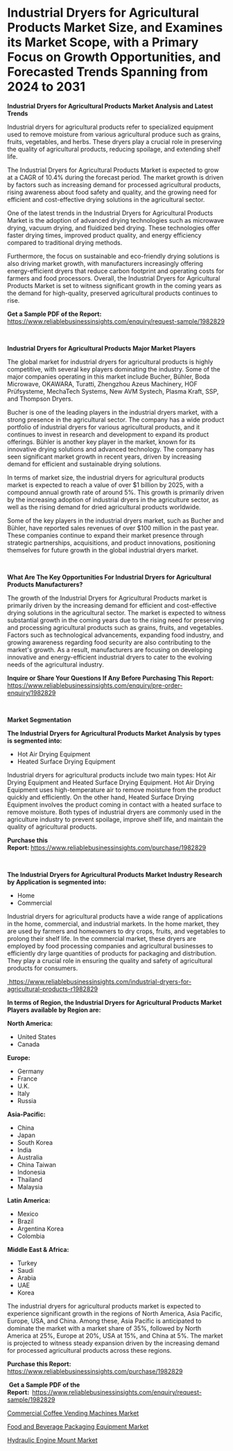 <p><h1>Industrial Dryers for Agricultural Products Market Size, and Examines its Market Scope, with a Primary Focus on Growth Opportunities, and Forecasted Trends Spanning from 2024 to 2031</h1></p><p><strong>Industrial Dryers for Agricultural Products Market Analysis and Latest Trends</strong></p>
<p><p>Industrial dryers for agricultural products refer to specialized equipment used to remove moisture from various agricultural produce such as grains, fruits, vegetables, and herbs. These dryers play a crucial role in preserving the quality of agricultural products, reducing spoilage, and extending shelf life.</p><p>The Industrial Dryers for Agricultural Products Market is expected to grow at a CAGR of 10.4% during the forecast period. The market growth is driven by factors such as increasing demand for processed agricultural products, rising awareness about food safety and quality, and the growing need for efficient and cost-effective drying solutions in the agricultural sector.</p><p>One of the latest trends in the Industrial Dryers for Agricultural Products Market is the adoption of advanced drying technologies such as microwave drying, vacuum drying, and fluidized bed drying. These technologies offer faster drying times, improved product quality, and energy efficiency compared to traditional drying methods.</p><p>Furthermore, the focus on sustainable and eco-friendly drying solutions is also driving market growth, with manufacturers increasingly offering energy-efficient dryers that reduce carbon footprint and operating costs for farmers and food processors. Overall, the Industrial Dryers for Agricultural Products Market is set to witness significant growth in the coming years as the demand for high-quality, preserved agricultural products continues to rise.</p></p>
<p><strong>Get a Sample PDF of the Report:&nbsp;</strong> <a href="https://www.reliablebusinessinsights.com/enquiry/request-sample/1982829">https://www.reliablebusinessinsights.com/enquiry/request-sample/1982829</a></p>
<p>&nbsp;</p>
<p><strong>Industrial Dryers for Agricultural Products Major Market Players</strong></p>
<p><p>The global market for industrial dryers for agricultural products is highly competitive, with several key players dominating the industry. Some of the major companies operating in this market include Bucher, Bühler, Boda Microwave, OKAWARA, Turatti, Zhengzhou Azeus Machinery, HOF Prüfsysteme, MechaTech Systems, New AVM Systech, Plasma Kraft, SSP, and Thompson Dryers.</p><p>Bucher is one of the leading players in the industrial dryers market, with a strong presence in the agricultural sector. The company has a wide product portfolio of industrial dryers for various agricultural products, and it continues to invest in research and development to expand its product offerings. Bühler is another key player in the market, known for its innovative drying solutions and advanced technology. The company has seen significant market growth in recent years, driven by increasing demand for efficient and sustainable drying solutions.</p><p>In terms of market size, the industrial dryers for agricultural products market is expected to reach a value of over $1 billion by 2025, with a compound annual growth rate of around 5%. This growth is primarily driven by the increasing adoption of industrial dryers in the agriculture sector, as well as the rising demand for dried agricultural products worldwide.</p><p>Some of the key players in the industrial dryers market, such as Bucher and Bühler, have reported sales revenues of over $100 million in the past year. These companies continue to expand their market presence through strategic partnerships, acquisitions, and product innovations, positioning themselves for future growth in the global industrial dryers market.</p></p>
<p>&nbsp;</p>
<p><strong>What Are The Key Opportunities For Industrial Dryers for Agricultural Products Manufacturers?</strong></p>
<p><p>The growth of the Industrial Dryers for Agricultural Products market is primarily driven by the increasing demand for efficient and cost-effective drying solutions in the agricultural sector. The market is expected to witness substantial growth in the coming years due to the rising need for preserving and processing agricultural products such as grains, fruits, and vegetables. Factors such as technological advancements, expanding food industry, and growing awareness regarding food security are also contributing to the market's growth. As a result, manufacturers are focusing on developing innovative and energy-efficient industrial dryers to cater to the evolving needs of the agricultural industry.</p></p>
<p><strong>Inquire or Share Your Questions If Any Before Purchasing This Report:</strong> <a href="https://www.reliablebusinessinsights.com/enquiry/pre-order-enquiry/1982829">https://www.reliablebusinessinsights.com/enquiry/pre-order-enquiry/1982829</a></p>
<p>&nbsp;</p>
<p><strong>Market Segmentation</strong></p>
<p><strong>The Industrial Dryers for Agricultural Products Market Analysis by types is segmented into:</strong></p>
<p><ul><li>Hot Air Drying Equipment</li><li>Heated Surface Drying Equipment</li></ul></p>
<p><p>Industrial dryers for agricultural products include two main types: Hot Air Drying Equipment and Heated Surface Drying Equipment. Hot Air Drying Equipment uses high-temperature air to remove moisture from the product quickly and efficiently. On the other hand, Heated Surface Drying Equipment involves the product coming in contact with a heated surface to remove moisture. Both types of industrial dryers are commonly used in the agriculture industry to prevent spoilage, improve shelf life, and maintain the quality of agricultural products.</p></p>
<p><strong>Purchase this Report:&nbsp;</strong><a href="https://www.reliablebusinessinsights.com/purchase/1982829">https://www.reliablebusinessinsights.com/purchase/1982829</a></p>
<p>&nbsp;</p>
<p><strong>The Industrial Dryers for Agricultural Products Market Industry Research by Application is segmented into:</strong></p>
<p><ul><li>Home</li><li>Commercial</li></ul></p>
<p><p>Industrial dryers for agricultural products have a wide range of applications in the home, commercial, and industrial markets. In the home market, they are used by farmers and homeowners to dry crops, fruits, and vegetables to prolong their shelf life. In the commercial market, these dryers are employed by food processing companies and agricultural businesses to efficiently dry large quantities of products for packaging and distribution. They play a crucial role in ensuring the quality and safety of agricultural products for consumers.</p></p>
<p><a href="https://www.reliablebusinessinsights.com/industrial-dryers-for-agricultural-products-r1982829">&nbsp;https://www.reliablebusinessinsights.com/industrial-dryers-for-agricultural-products-r1982829</a></p>
<p><strong>In terms of Region, the Industrial Dryers for Agricultural Products Market Players available by Region are:</strong></p>
<p>
    <p> <strong> North America: </strong>
        <ul>
            <li>United States</li>
            <li>Canada</li>
        </ul>
        </p> 
    <p> <strong> Europe: </strong>
        <ul>
            <li>Germany</li>
            <li>France</li>
            <li>U.K.</li>
            <li>Italy</li>
            <li>Russia</li>
        </ul>
        </p> 
    <p> <strong> Asia-Pacific: </strong>
        <ul>
            <li>China</li>
            <li>Japan</li>
            <li>South Korea</li>
            <li>India</li>
            <li>Australia</li>
            <li>China Taiwan</li>
            <li>Indonesia</li>
            <li>Thailand</li>
            <li>Malaysia</li>
        </ul>
        </p> 
    <p> <strong> Latin America: </strong>
        <ul>
            <li>Mexico</li>
            <li>Brazil</li>
            <li>Argentina Korea</li>
            <li>Colombia</li>
        </ul>
        </p> 
    <p> <strong> Middle East & Africa: </strong>
        <ul>
            <li>Turkey</li>
            <li>Saudi</li>
            <li>Arabia</li>
            <li>UAE</li>
            <li>Korea</li>
        </ul>
    </p>
    </p>
<p><p>The industrial dryers for agricultural products market is expected to experience significant growth in the regions of North America, Asia Pacific, Europe, USA, and China. Among these, Asia Pacific is anticipated to dominate the market with a market share of 35%, followed by North America at 25%, Europe at 20%, USA at 15%, and China at 5%. The market is projected to witness steady expansion driven by the increasing demand for processed agricultural products across these regions.</p></p>
<p><strong>Purchase this Report: </strong><a href="https://www.reliablebusinessinsights.com/purchase/1982829">https://www.reliablebusinessinsights.com/purchase/1982829</a></p>
<p>&nbsp;<strong>Get a Sample PDF of the Report:&nbsp;&nbsp;</strong><a href="https://www.reliablebusinessinsights.com/enquiry/request-sample/1982829">https://www.reliablebusinessinsights.com/enquiry/request-sample/1982829</a></p>
<p><strong></strong></p>
<p><p><a href="https://www.linkedin.com/pulse/commercial-coffee-vending-machines-market-furnishes-information-twldc">Commercial Coffee Vending Machines Market</a></p><p><a href="https://issuu.com/reportprime-2/docs/food-and-beverage-packaging-equipment-market-size-">Food and Beverage Packaging Equipment Market</a></p><p><a href="https://www.linkedin.com/pulse/hydraulic-engine-mount-market-insights-cagr-trends-growth-strategies-83xnc">Hydraulic Engine Mount Market</a></p></p>